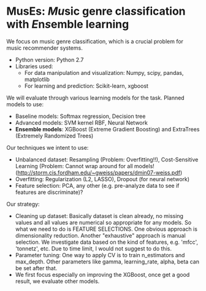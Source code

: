 # MusEs: *Mu*sic genre cla*s*sification with *E*n*s*emble learning

We focus on music genre classification, which is a crucial problem for music recommender systems.

- Python version: Python 2.7
- Libraries used: 
	- For data manipulation and visualization: Numpy, scipy, pandas, matplotlib
	- For learning and prediction: Scikit-learn, xgboost


We will evaluate through various learning models for the task. Planned models to use:
- Baseline models: Softmax regression, Decision tree
- Advanced models: SVM kernel RBF, Neural Network
- **Ensemble models**: XGBoost (Extreme Gradient Boosting) and ExtraTrees (Extremely Randomized Trees)

Our techniques we intent to use:
- Unbalanced dataset: Resampling (Problem: Overfitting!!), Cost-Sensitive Learning (Problem: Cannot wrap around for all models! (http://storm.cis.fordham.edu/~gweiss/papers/dmin07-weiss.pdf)
- Overfitting: Regularization (L2, LASSO), Dropout (for neural network)
- Feature selection: PCA, any other (e.g. pre-analyze data to see if features are discriminate)?

Our strategy:
- Cleaning up dataset: Basically dataset is clean already, no missing values and all values are numerical so appropriate for any models. So what we need to do is FEATURE SELECTIONS. One obvious approach is dimensionality reduction. Another "exhaustive" approach is manual selection. We investigate data based on the kind of features, e.g. 'mfcc', 'tonnetz', etc. Due to time limit, I would not suggest to do this.
- Parameter tuning: One way to apply CV is to train n_estimators and max_depth. Other parameters like gamma, learning_rate, alpha, beta can be set after that.
- We first focus especially on improving the XGBoost, once get a good result, we evaluate other models.  
